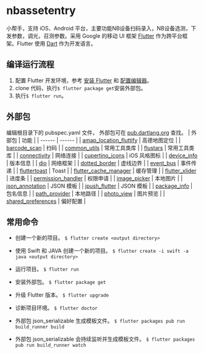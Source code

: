 # nbassetentry

小帮手，支持 iOS、Android 平台，主要功能NB设备扫码录入，NB设备选测，下发参数，调光，召测参数。采用 Google 的移动 UI 框架 [Flutter](https://flutter.io) 作为跨平台框架。Flutter 使用 [Dart](https://www.dartlang.org) 作为开发语言。

## 编译运行流程

1. 配置 Flutter 开发环境，参考 [安装 Flutter](https://flutterchina.club/get-started/install/) 和 [配置编辑器](https://flutterchina.club/get-started/editor/#androidsstudio)。
2. clone 代码，执行`$ flutter package get`安装外部包。
3. 执行`$ flutter run`。

## 外部包
编辑根目录下的 pubspec.yaml 文件， 外部包可在 [pub.dartlang.org](https://pub.dartlang.org/flutter/) 查找。
| 外部包 | 功能 | 
| ------ | ------ |
| [amap_location_fluttify](https://github.com/fluttify-project/amap_location_fluttify) | 高德地图定位 |
| [barcode_scan](https://github.com/mintware-de/flutter_barcode_reader) | 扫码 |
| [common_utils](https://github.com/Sky24n/common_utils) | 常用工具类库 |
| [flustars](https://github.com/Sky24n/flustars) | 常用工具类库 |
| [connectivity](https://github.com/flutter/plugins/tree/master/packages/connectivity) | 网络连接 |
| [cupertino_icons](https://github.com/flutter/cupertino_icons) | iOS 风格图标 |
| [device_info](https://github.com/flutter/plugins/tree/master/packages/device_info) | 版本信息 |
| [dio](https://github.com/flutterchina/dio) | 网络框架 |
| [dotted_border](https://github.com/ajilo297/Flutter-Dotted-Border) | 虚线边界 |
| [event_bus](https://github.com/marcojakob/dart-event-bus) | 事件传递 |
| [fluttertoast](https://github.com/PonnamKarthik/FlutterToast) | Toast |
| [flutter_cache_manager](https://github.com/renefloor/flutter_cache_manager) | 缓存管理 |
| [flutter_xlider](https://github.com/Ali-Azmoud/flutter_xlider) | 进度条 |
| [permission_handler](https://github.com/Baseflow/flutter-permission-handler) | 权限申请 |
| [image_picker](https://github.com/flutter/plugins/tree/master/packages/image_picker) | 本地图片 |
| [json_annotation](https://github.com/dart-lang/json_serializable) | JSON 模板 |
| [jpush_flutter](https://github.com/jpush/jpush-flutter-plugin) | JSON 模板 |
| [package_info](https://github.com/flutter/plugins/tree/master/packages/package_info) | 包名信息 |
| [path_provider](https://github.com/flutter/plugins/tree/master/packages/path_provider) | 本地路径 |
| [photo_view](https://github.com/renancaraujo/photo_view) | 图片预览 |
| [shared_preferences](https://github.com/flutter/plugins/tree/master/packages/shared_preferences) | 偏好配置 |

## 常用命令

* 创建一个新的项目。
`$ flutter create <output directory>`

* 使用 Swift 和 JAVA 创建一个新的项目。
`$ flutter create -i swift -a java <output directory>`

* 运行项目。
`$ flutter run`

* 安装外部包。
`$ flutter package get`

* 升级 Flutter 版本。
`$ flutter upgrade`

* 诊断项目环境。
`$ flutter doctor`

* 外部包 json_serializable 生成模板文件。
`$ flutter packages pub run build_runner build`

* 外部包 json_serializable 会持续监听并生成模板文件。
`$ flutter packages pub run build_runner watch`

